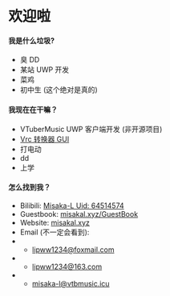 # 欢迎啦
#### 我是什么垃圾?
- 臭 DD
- 某站 UWP 开发
- 菜鸡
- 初中生 (这个绝对是真的)

#### 我现在在干嘛？
- VTuberMusic UWP 客户端开发 (非开源项目)
- [Vrc 转换器 GUI](https://github.com/vtbmusic/Vrc-Convert-GUI)
- 打电动
- dd
- 上学

#### 怎么找到我？
- Bilibili: [Misaka-L Uid: 64514574](https://space.bilibili.com/64514574)
- Guestbook: [misakal.xyz/GuestBook](https://misakal.xyz/GuestBook)
- Website: [misakal.xyz](https://misakal.xyz)
- Email (不一定会看到):
- - [lipww1234@foxmail.com](mailto:lipww1234@foxmail.com)
- - [lipww1234@163.com](mailto:lipww1234@163.com)
- - [misaka-l@vtbmusic.icu](mailto:misaka-l@vtbmusic.icu)
